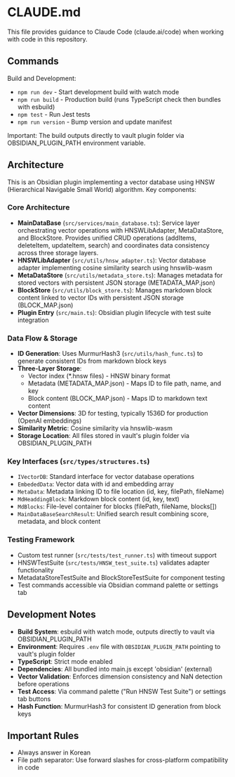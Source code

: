 # CLAUDE.md

This file provides guidance to Claude Code (claude.ai/code) when working with code in this repository.

## Commands

Build and Development:
- `npm run dev` - Start development build with watch mode
- `npm run build` - Production build (runs TypeScript check then bundles with esbuild)
- `npm test` - Run Jest tests
- `npm run version` - Bump version and update manifest

Important: The build outputs directly to vault plugin folder via OBSIDIAN_PLUGIN_PATH environment variable.

## Architecture

This is an Obsidian plugin implementing a vector database using HNSW (Hierarchical Navigable Small World) algorithm. Key components:

### Core Architecture
- **MainDataBase** (`src/services/main_database.ts`): Service layer orchestrating vector operations with HNSWLibAdapter, MetaDataStore, and BlockStore. Provides unified CRUD operations (addItems, deleteItem, updateItem, search) and coordinates data consistency across three storage layers.
- **HNSWLibAdapter** (`src/utils/hnsw_adapter.ts`): Vector database adapter implementing cosine similarity search using hnswlib-wasm
- **MetaDataStore** (`src/utils/metadata_store.ts`): Manages metadata for stored vectors with persistent JSON storage (METADATA_MAP.json)
- **BlockStore** (`src/utils/block_store.ts`): Manages markdown block content linked to vector IDs with persistent JSON storage (BLOCK_MAP.json)
- **Plugin Entry** (`src/main.ts`): Obsidian plugin lifecycle with test suite integration

### Data Flow & Storage
- **ID Generation**: Uses MurmurHash3 (`src/utils/hash_func.ts`) to generate consistent IDs from markdown block keys
- **Three-Layer Storage**:
  - Vector index (*.hnsw files) - HNSW binary format
  - Metadata (METADATA_MAP.json) - Maps ID to file path, name, and key
  - Block content (BLOCK_MAP.json) - Maps ID to markdown text content
- **Vector Dimensions**: 3D for testing, typically 1536D for production (OpenAI embeddings)
- **Similarity Metric**: Cosine similarity via hnswlib-wasm
- **Storage Location**: All files stored in vault's plugin folder via OBSIDIAN_PLUGIN_PATH

### Key Interfaces (`src/types/structures.ts`)
- `IVectorDB`: Standard interface for vector database operations
- `EmbededData`: Vector data with id and embedding array
- `MetaData`: Metadata linking ID to file location (id, key, filePath, fileName)
- `MdHeaddingBlock`: Markdown block content (id, key, text)
- `MdBlocks`: File-level container for blocks (filePath, fileName, blocks[])
- `MainDataBaseSearchResult`: Unified search result combining score, metadata, and block content

### Testing Framework
- Custom test runner (`src/tests/test_runner.ts`) with timeout support
- HNSWTestSuite (`src/tests/HNSW_test_suite.ts`) validates adapter functionality
- MetadataStoreTestSuite and BlockStoreTestSuite for component testing
- Test commands accessible via Obsidian command palette or settings tab

## Development Notes

- **Build System**: esbuild with watch mode, outputs directly to vault via OBSIDIAN_PLUGIN_PATH
- **Environment**: Requires `.env` file with `OBSIDIAN_PLUGIN_PATH` pointing to vault's plugin folder
- **TypeScript**: Strict mode enabled
- **Dependencies**: All bundled into main.js except 'obsidian' (external)
- **Vector Validation**: Enforces dimension consistency and NaN detection before operations
- **Test Access**: Via command palette ("Run HNSW Test Suite") or settings tab buttons
- **Hash Function**: MurmurHash3 for consistent ID generation from block keys

## Important Rules
- Always answer in Korean
- File path separator: Use forward slashes for cross-platform compatibility in code